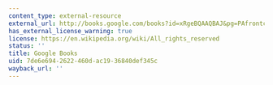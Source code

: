 ```yaml
---
content_type: external-resource
external_url: http://books.google.com/books?id=xRgeBQAAQBAJ&pg=PAfrontcover
has_external_license_warning: true
license: https://en.wikipedia.org/wiki/All_rights_reserved
status: ''
title: Google Books
uid: 7de6e694-2622-460d-ac19-36840def345c
wayback_url: ''
---
```

